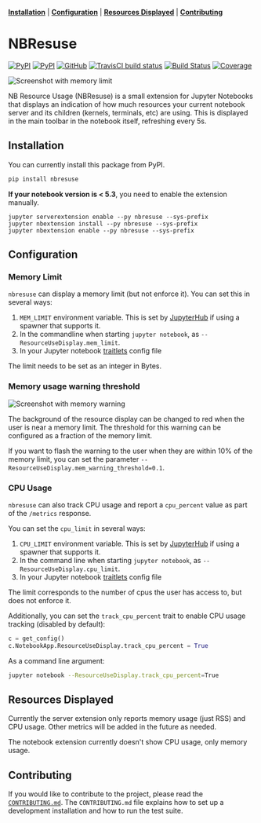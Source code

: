 **[Installation](#installation)** |
**[Configuration](#configuration)** |
**[Resources Displayed](#resources-displayed)** |
**[Contributing](#contributing)**

# NBResuse

[![PyPI](https://img.shields.io/pypi/v/nbresuse.svg)](https://pypi.python.org/pypi/nbresuse)
[![PyPI](https://img.shields.io/pypi/l/nbresuse.svg)](https://pypi.python.org/pypi/nbresuse)
[![GitHub](https://img.shields.io/badge/issue_tracking-github-blue?logo=github)](https://github.com/yuvipanda/nbresuse/issues)
[![TravisCI build status](https://img.shields.io/travis/jupyter/nbviewer/master?logo=travis)](https://travis-ci.org/yuvipanda/nbresuse)
[![Build Status](https://dev.azure.com/tpaine154/jupyter/_apis/build/status/timkpaine.nbresuse?branchName=master)](https://dev.azure.com/tpaine154/jupyter/_build/latest?definitionId=17&branchName=master)
[![Coverage](https://img.shields.io/azure-devops/coverage/tpaine154/jupyter/17)](https://dev.azure.com/tpaine154/jupyter/_build?definitionId=17&_a=summary)


![Screenshot with memory limit](screenshot.png)

NB Resource Usage (NBResuse) is a small extension for Jupyter Notebooks that
displays an indication of how much resources your current notebook server and
its children (kernels, terminals, etc) are using. This is displayed in the
main toolbar in the notebook itself, refreshing every 5s.

## Installation

You can currently install this package from PyPI.

```bash
pip install nbresuse
```

**If your notebook version is < 5.3**, you need to enable the extension manually.

```
jupyter serverextension enable --py nbresuse --sys-prefix
jupyter nbextension install --py nbresuse --sys-prefix
jupyter nbextension enable --py nbresuse --sys-prefix
```

## Configuration

### Memory Limit

`nbresuse` can display a memory limit (but not enforce it). You can set this
in several ways:

1. `MEM_LIMIT` environment variable. This is set by [JupyterHub](https://github.com/jupyterhub/jupyterhub/)
   if using a spawner that supports it.
2. In the commandline when starting `jupyter notebook`, as `--ResourceUseDisplay.mem_limit`.
3. In your Jupyter notebook [traitlets](https://traitlets.readthedocs.io/en/stable/) config file

The limit needs to be set as an integer in Bytes.

### Memory usage warning threshold

![Screenshot with memory warning](warn-screenshot.png)

The background of the resource display can be changed to red when the user is near a memory limit.
The threshold for this warning can be configured as a fraction of the memory limit.

If you want to flash the warning to the user when they are within 10% of the memory limit, you
can set the parameter `--ResourceUseDisplay.mem_warning_threshold=0.1`.


### CPU Usage

`nbresuse` can also track CPU usage and report a `cpu_percent` value as part of the `/metrics` response.

You can set the `cpu_limit` in several ways:

1. `CPU_LIMIT` environment variable. This is set by [JupyterHub](https://github.com/jupyterhub/jupyterhub/)
   if using a spawner that supports it.
2. In the command line when starting `jupyter notebook`, as `--ResourceUseDisplay.cpu_limit`.
3. In your Jupyter notebook [traitlets](https://traitlets.readthedocs.io/en/stable/) config file

The limit corresponds to the number of cpus the user has access to, but does not enforce it.

Additionally, you can set the `track_cpu_percent` trait to enable CPU usage tracking (disabled by default):

```python
c = get_config()
c.NotebookApp.ResourceUseDisplay.track_cpu_percent = True
```

As a command line argument:

```bash
jupyter notebook --ResourceUseDisplay.track_cpu_percent=True
```

## Resources Displayed

Currently the server extension only reports memory usage (just RSS) and CPU usage. Other metrics will be
added in the future as needed.

The notebook extension currently doesn't show CPU usage, only memory usage.

## Contributing

If you would like to contribute to the project, please read the [`CONTRIBUTING.md`](CONTRIBUTING.md). The `CONTRIBUTING.md` file
explains how to set up a development installation and how to run the test suite.
